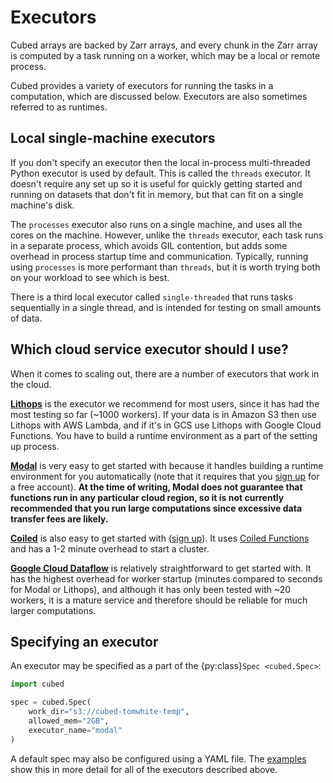 # Executors

Cubed arrays are backed by Zarr arrays, and every chunk in the Zarr array is computed by a task running on a worker, which may be a local or remote process.

Cubed provides a variety of executors for running the tasks in a computation, which are discussed below. Executors are also sometimes referred to as runtimes.

## Local single-machine executors

If you don't specify an executor then the local in-process multi-threaded Python executor is used by default. This is called the `threads` executor. It doesn't require any set up so it is useful for quickly getting started and running on datasets that don't fit in memory, but that can fit on a single machine's disk.

The `processes` executor also runs on a single machine, and uses all the cores on the machine. However, unlike the `threads` executor, each task runs in a separate process, which avoids GIL contention, but adds some overhead in process startup time and communication. Typically, running using `processes` is more performant than `threads`, but it is worth trying both on your workload to see which is best.

There is a third local executor called `single-threaded` that runs tasks sequentially in a single thread, and is intended for testing on small amounts of data.

## Which cloud service executor should I use?

When it comes to scaling out, there are a number of executors that work in the cloud.

[**Lithops**](https://lithops-cloud.github.io/) is the executor we recommend for most users, since it has had the most testing so far (~1000 workers).
If your data is in Amazon S3 then use Lithops with AWS Lambda, and if it's in GCS use Lithops with Google Cloud Functions. You have to build a runtime environment as a part of the setting up process.

[**Modal**](https://modal.com/) is very easy to get started with because it handles building a runtime environment for you automatically (note that it requires that you [sign up](https://modal.com/signup) for a free account). **At the time of writing, Modal does not guarantee that functions run in any particular cloud region, so it is not currently recommended that you run large computations since excessive data transfer fees are likely.**

[**Coiled**](https://www.coiled.io/) is also easy to get started with ([sign up](https://cloud.coiled.io/signup)). It uses [Coiled Functions](https://docs.coiled.io/user_guide/usage/functions/index.html) and has a 1-2 minute overhead to start a cluster.

[**Google Cloud Dataflow**](https://cloud.google.com/dataflow) is relatively straightforward to get started with. It has the highest overhead for worker startup (minutes compared to seconds for Modal or Lithops), and although it has only been tested with ~20 workers, it is a mature service and therefore should be reliable for much larger computations.

## Specifying an executor

An executor may be specified as a part of the {py:class}`Spec <cubed.Spec>`:

```python
import cubed

spec = cubed.Spec(
    work_dir="s3://cubed-tomwhite-temp",
    allowed_mem="2GB",
    executor_name="modal"
)
```

A default spec may also be configured using a YAML file. The [examples](https://github.com/cubed-dev/cubed/blob/main/examples/README.md) show this in more detail for all of the executors described above.
